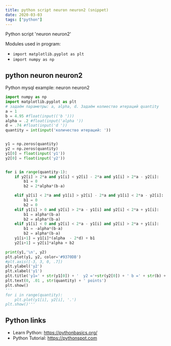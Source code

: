 ```yaml
---
title: python script neuron neuron2 (snippet)
date: 2020-03-03
tags: ["python"]
---
```

Python script 'neuron neuron2'


Modules used in program: 
* `import matplotlib.pyplot as plt`
* `import numpy as np`

## python neuron neuron2

Python mysql example: neuron neuron2

```python
import numpy as np
import matplotlib.pyplot as plt
# задаём параметры: a, alpha, d. Задаём колиество итераций quantity
a = 1
b = 4.95 #float(input(('b ')))
alpha = .2 #float(input('alpha '))
d = .74 #float(input('d '))
quantity = int(input('количество итераций: '))


y1 = np.zeros(quantity)
y2 = np.zeros(quantity)
y1[0] = float(input('y1'))
y2[0] = float(input('y2'))


for i in range(quantity-1):
    if y2[i] > 2*a and y1[i] < y2[i] - 2*a and y1[i] > 2*a - y2[i]:
        b1 = 0
        b2 = 2*alpha*(b-a)

    elif y2[i] < 2*a and y1[i] > y2[i] - 2*a and y1[i] < 2*a - y2[i]:
        b1 = 0
        b2 = 0
    elif y1[i] > 0 and y2[i] > 2*a - y1[i] and y2[i] < 2*a + y1[i]:
        b1 = alpha*(b-a)
        b2 = alpha*(b-a)
    elif y1[i] < 0 and y2[i] < 2*a - y1[i] and y2[i] > 2*a + y1[i]:
        b1 = -alpha*(b-a)
        b2 = alpha*(b-a)
    y1[i+1] = y1[i]*(alpha  - 2*d) + b1
    y2[i+1] = y2[i]*alpha + b2

print(y1,'\n', y2)
plt.plot(y1, y2, color='#9370DB')
#plt.axis([-3, 3, 0, .7])
plt.ylabel('y2')
plt.xlabel('y1')
plt.title('y1=' + str(y1[0]) + '  y2 ='+str(y2[0]) + ' b =' + str(b) +' d=' + str(d) + ' alpha=' + str(alpha) + ' a=' + str(a) )
plt.text(0, .01 , str(quantity) + ' points')
plt.show()
'''
for i in range(quantity):
    plt.plot(y1[i], y2[i], '.')
plt.show()'''

```

## Python links

- Learn Python: https://pythonbasics.org/
- Python Tutorial: https://pythonspot.com

